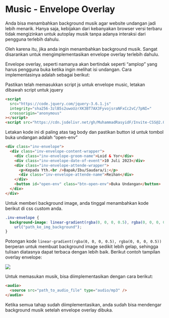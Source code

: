 # Music - Envelope Overlay

Anda bisa menambahkan background musik agar website undangan jadi lebih menarik. Hanya saja, kebijakan dari kebanyakan browser versi terbaru tidak mengizinkan untuk autoplay musik tanpa adanya interaksi dari pengguna terlebih dahulu.

Oleh karena itu, jika anda ingin menambahkan background musik. Sangat disarankan untuk mengimplementasikan envelope overlay terlebih dahulu.

Envelope overlay, seperti namanya akan bertindak seperti “amplop” yang harus pengguna buka ketika ingin melihat isi undangan. Cara implementasinya adalah sebagai berikut:

Pastikan telah memasukkan script js untuk envelope music, letakan dibawah script untuk jquery

```html
<script
  src="https://code.jquery.com/jquery-3.6.1.js"
  integrity="sha256-3zlB5s2uwoUzrXK3BT7AX3FyvojsraNFxCc2vC/7pNI="
  crossorigin="anonymous"
></script>
<script src="https://cdn.jsdelivr.net/gh/MuhammadRasyidF/Invite-CSS@2.0.0/dist/js/music_envelope.js"></script>
```

Letakan kode ini di paling atas tag body dan pastikan button id untuk tombol buka undangan adalah “open-env”

```html
<div class="inv-envelope">
  <div class="inv-envelope-content-wrapper">
    <div class="inv-envelope-groom-name">Loid & Yor</div>
    <div class="inv-envelope-date-of-event">10 Juli 2023</div>
    <div class="inv-envelope-attende-wrapper">
      <p>Kepada Yth.<br />Bapak/Ibu/Saudara/i:</p>
      <div class="inv-envelope-attende-name">Reihan</div>
    </div>
    <button id="open-env" class="btn-open-env">Buka Undangan</button>
  </div>
</div>
```

Untuk memberi background image, anda tinggal menambahkan kode berikut di css custom anda.

```css
.inv-envelope {
  background-image: linear-gradient(rgba(0, 0, 0, 0.5), rgba(0, 0, 0, 0.5)),
    url("path_ke_img_background");
}
```

Potongan kode `linear-gradient(rgba(0, 0, 0, 0.5), rgba(0, 0, 0, 0.5))` berperan untuk membuat background image sedikit lebih gelap, sehingga tulisan diatasnya dapat terbaca dengan lebih baik. Berikut contoh tampilan overlay envelope:

<img src="/asset_images/envelope_overlay.png"/>

Untuk memasukan musik, bisa diimplementasikan dengan cara berikut:

```html
<audio>
  <source src="path_to_audio_file" type="audio/mp3" />
</audio>
```

Ketika semua tahap sudah diimplementasikan, anda sudah bisa mendengar background musik setelah envelope overlay dibuka.

